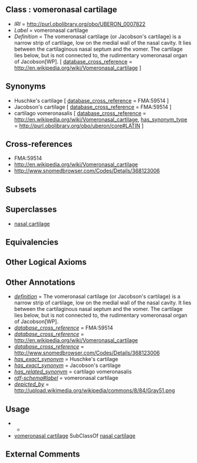 
## Class : vomeronasal cartilage

 * *IRI* = http://purl.obolibrary.org/obo/UBERON_0007822
 * *Label* = vomeronasal cartilage
 * *Definition* = The vomeronasal cartilage (or Jacobson's cartilage) is a narrow strip of cartilage, low on the medial wall of the nasal cavity. It lies between the cartilaginous nasal septum and the vomer. The cartilage lies below, but is not connected to, the rudimentary vomeronasal organ of Jacobson[WP]. [ [database_cross_reference](../../ef/oboInOwl#hasDbXref.md) = http://en.wikipedia.org/wiki/Vomeronasal_cartilage ]

## Synonyms

 * Huschke's cartilage [ [database_cross_reference](../../ef/oboInOwl#hasDbXref.md) = FMA:59514 ]
 * Jacobson's cartilage [ [database_cross_reference](../../ef/oboInOwl#hasDbXref.md) = FMA:59514 ]
 * cartilago vomeronasalis [ [database_cross_reference](../../ef/oboInOwl#hasDbXref.md) = http://en.wikipedia.org/wiki/Vomeronasal_cartilage, [has_synonym_type](../../pe/oboInOwl#hasSynonymType.md) = http://purl.obolibrary.org/obo/uberon/core#LATIN ]

## Cross-references

 * FMA:59514
 * http://en.wikipedia.org/wiki/Vomeronasal_cartilage
 * http://www.snomedbrowser.com/Codes/Details/368123006

## Subsets


## Superclasses

 * [nasal cartilage](../../UBERON/23/UBERON_0001823.md)

## Equivalencies


## Other Logical Axioms


## Other Annotations

 * *[definition](../../IAO/15/IAO_0000115.md)* = The vomeronasal cartilage (or Jacobson's cartilage) is a narrow strip of cartilage, low on the medial wall of the nasal cavity. It lies between the cartilaginous nasal septum and the vomer. The cartilage lies below, but is not connected to, the rudimentary vomeronasal organ of Jacobson[WP].
 * *[database_cross_reference](../../ef/oboInOwl#hasDbXref.md)* = FMA:59514
 * *[database_cross_reference](../../ef/oboInOwl#hasDbXref.md)* = http://en.wikipedia.org/wiki/Vomeronasal_cartilage
 * *[database_cross_reference](../../ef/oboInOwl#hasDbXref.md)* = http://www.snomedbrowser.com/Codes/Details/368123006
 * *[has_exact_synonym](../../ym/oboInOwl#hasExactSynonym.md)* = Huschke's cartilage
 * *[has_exact_synonym](../../ym/oboInOwl#hasExactSynonym.md)* = Jacobson's cartilage
 * *[has_related_synonym](../../ym/oboInOwl#hasRelatedSynonym.md)* = cartilago vomeronasalis
 * *[rdf-schema#label](../../el/rdf-schema#label.md)* = vomeronasal cartilage
 * *[depicted_by](../../depicted/by/depicted_by.md)* = http://upload.wikimedia.org/wikipedia/commons/8/84/Gray51.png

## Usage

 * -
 * [vomeronasal cartilage](../../UBERON/22/UBERON_0007822.md) SubClassOf [nasal cartilage](../../UBERON/23/UBERON_0001823.md)

## External Comments

